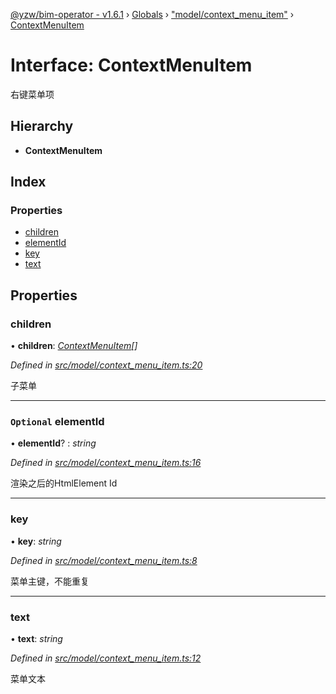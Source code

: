 [@yzw/bim-operator - v1.6.1](../README.md) › [Globals](../globals.md) › ["model/context_menu_item"](../modules/_model_context_menu_item_.md) › [ContextMenuItem](_model_context_menu_item_.contextmenuitem.md)

# Interface: ContextMenuItem

右键菜单项

## Hierarchy

* **ContextMenuItem**

## Index

### Properties

* [children](_model_context_menu_item_.contextmenuitem.md#children)
* [elementId](_model_context_menu_item_.contextmenuitem.md#optional-elementid)
* [key](_model_context_menu_item_.contextmenuitem.md#key)
* [text](_model_context_menu_item_.contextmenuitem.md#text)

## Properties

###  children

• **children**: *[ContextMenuItem](_model_context_menu_item_.contextmenuitem.md)[]*

*Defined in [src/model/context_menu_item.ts:20](https://github.com/youkaisteve/bim-operator/blob/dd4687d/src/model/context_menu_item.ts#L20)*

子菜单

___

### `Optional` elementId

• **elementId**? : *string*

*Defined in [src/model/context_menu_item.ts:16](https://github.com/youkaisteve/bim-operator/blob/dd4687d/src/model/context_menu_item.ts#L16)*

渲染之后的HtmlElement Id

___

###  key

• **key**: *string*

*Defined in [src/model/context_menu_item.ts:8](https://github.com/youkaisteve/bim-operator/blob/dd4687d/src/model/context_menu_item.ts#L8)*

菜单主键，不能重复

___

###  text

• **text**: *string*

*Defined in [src/model/context_menu_item.ts:12](https://github.com/youkaisteve/bim-operator/blob/dd4687d/src/model/context_menu_item.ts#L12)*

菜单文本
